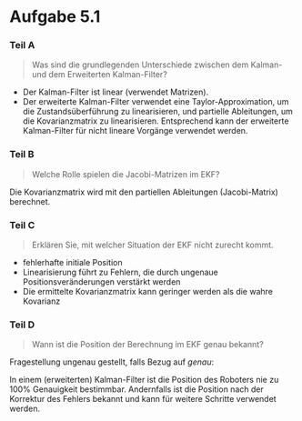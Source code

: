 # Aufgabe 5.1

### Teil A

> Was sind die grundlegenden Unterschiede zwischen dem Kalman- und dem Erweiterten Kalman-Filter?

- Der Kalman-Filter ist linear (verwendet Matrizen).
- Der erweiterte Kalman-Filter verwendet eine Taylor-Approximation, um die Zustandsüberführung zu linearisieren, und partielle Ableitungen, um die Kovarianzmatrix zu linearisieren. Entsprechend kann der erweiterte Kalman-Filter für nicht lineare Vorgänge verwendet werden.

### Teil B

> Welche Rolle spielen die Jacobi-Matrizen im EKF?

Die Kovarianzmatrix wird mit den partiellen Ableitungen (Jacobi-Matrix) berechnet.

### Teil C

> Erklären Sie, mit welcher Situation der EKF nicht zurecht kommt.

- fehlerhafte initiale Position
- Linearisierung führt zu Fehlern, die durch ungenaue Positionsveränderungen verstärkt werden
- Die ermittelte Kovarianzmatrix kann geringer werden als die wahre Kovarianz

### Teil D

> Wann ist die Position der Berechnung im EKF genau bekannt?

Fragestellung ungenau gestellt, falls Bezug auf *genau*:

In einem (erweiterten) Kalman-Filter ist die Position des Roboters nie zu 100% Genauigkeit bestimmbar. Andernfalls ist die Position nach der Korrektur des Fehlers bekannt und kann für weitere Schritte verwendet werden.
